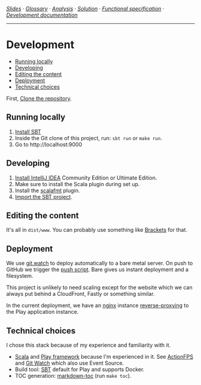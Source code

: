 <!-- navigation -->
*[Slides](https://docs.google.com/presentation/d/1o5J6twJ9vyvXOYP_qyf5fXrTT5rfl9VULBgo7Pq-gz4/edit#slide=id.p) ·
  [Glossary](glossary.md) ·
  [Analysis](analysis.md) ·
  [Solution](solution.md) ·
  [Functional specification](specification.md) ·
  [Development documentation](development.md)*
  
---

<!-- /navigation -->

# Development

<!-- toc -->

- [Running locally](#running-locally)
- [Developing](#developing)
- [Editing the content](#editing-the-content)
- [Deployment](#deployment)
- [Technical choices](#technical-choices)

<!-- tocstop -->

First, [Clone the repository](https://help.github.com/articles/cloning-a-repository/).

## Running locally

1. <a href="https://www.scalawilliam.com/essential-sbt/">Install SBT</a>
2. Inside the Git clone of this project, run: `sbt run` or `make run`.
3. Go to http://localhost:9000

## Developing

1. <a href="https://www.jetbrains.com/idea/">Install IntelliJ IDEA</a> Community Edition or Ultimate Edition.
2. Make sure to install the Scala plugin during set up.
3. Install the <a href="http://scalafmt.org/">scalafmt</a> plugin.
4. <a href="https://www.jetbrains.com/help/idea/2017.1/getting-started-with-sbt.html#import_project">Import the SBT project</a>.

## Editing the content

It's all in `dist/www`. You can probably use something like <a href="http://brackets.io/">Brackets</a> for that.

## Deployment

We use [git.watch](https://git.watch) to deploy automatically to a bare metal server.
On push to GitHub we trigger the [push script](push). Bare gives us instant deployment and a filesystem.

This project is unlikely to need scaling except for the website which we can always put behind a CloudFront, Fastly 
or something similar.

In the current deployment, we have an [nginx](https://www.nginx.com/resources/wiki/) instance 
[reverse-proxying](https://www.nginx.com/resources/glossary/reverse-proxy-server/) to the Play application instance.

## Technical choices

I chose this stack because of my experience and familiarity with it.

- [Scala](http://www.scala-lang.org/news/) and 
    [Play framework](https://www.playframework.com/documentation/2.6.x/Migration26) 
    because I'm experienced in it. See [ActionFPS](https://github.com/ScalaWilliam/ActionFPS) 
    and [Git Watch](http://git.watch/) which also use Event Source.
- Build tool: [SBT](https://www.scalawilliam.com/essential-sbt/) default for Play and supports Docker.
- TOC generation: [markdown-toc](https://github.com/jonschlinkert/markdown-toc) (run `make toc`).
